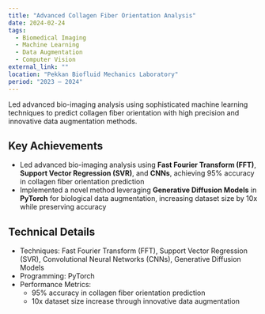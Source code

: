 ```yaml
---
title: "Advanced Collagen Fiber Orientation Analysis"
date: 2024-02-24
tags:
  - Biomedical Imaging
  - Machine Learning
  - Data Augmentation
  - Computer Vision
external_link: ""
location: "Pekkan Biofluid Mechanics Laboratory"
period: "2023 – 2024"
---
```


Led advanced bio-imaging analysis using sophisticated machine learning techniques to predict collagen fiber orientation with high precision and innovative data augmentation methods.

<!--more-->

## Key Achievements
- Led advanced bio-imaging analysis using **Fast Fourier Transform (FFT)**, **Support Vector Regression (SVR)**, and **CNNs**, achieving 95% accuracy in collagen fiber orientation prediction
- Implemented a novel method leveraging **Generative Diffusion Models** in **PyTorch** for biological data augmentation, increasing dataset size by 10x while preserving accuracy

## Technical Details
- Techniques: Fast Fourier Transform (FFT), Support Vector Regression (SVR), Convolutional Neural Networks (CNNs), Generative Diffusion Models
- Programming: PyTorch
- Performance Metrics:
  - 95% accuracy in collagen fiber orientation prediction
  - 10x dataset size increase through innovative data augmentation
